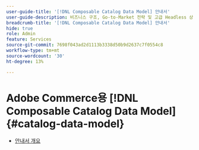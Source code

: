 ```yaml
---
user-guide-title: '[!DNL Composable Catalog Data Model] 안내서'
user-guide-description: 비즈니스 구조, Go-to-Market 전략 및 고급 Headless 상거래 경험에 부합하는 높은 성능과 유연한 상거래 카탈로그를 제공하기 위해  [!DNL Composable Catalog Data Model] 을(를) 구현하는 방법에 대해 알아봅니다.
breadcrumb-title: '[!DNL Composable Catalog Data Model] 안내서'
hide: true
role: Admin
feature: Services
source-git-commit: 7698f043ad2d1113b3338d50b9d2637c7f0554c8
workflow-type: tm+mt
source-wordcount: '30'
ht-degree: 13%

---
```


# Adobe Commerce용 [!DNL Composable Catalog Data Model] {#catalog-data-model}

- [안내서 개요](overview.md)